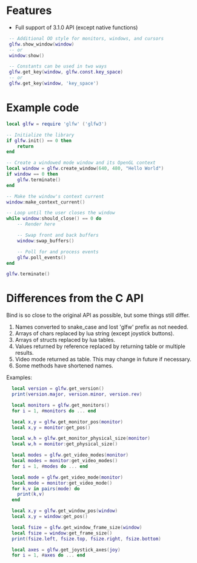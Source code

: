 # Features
 - Full support of 3.1.0 API (except native functions)
```lua
 -- Additional OO style for monitors, windows, and cursors
 glfw.show_window(window)
 -- or
 window:show()
```
```lua
 -- Constants can be used in two ways
 glfw.get_key(window, glfw.const.key_space)
 -- or
 glfw.get_key(window, 'key_space')
```

# Example code
```lua
local glfw = require 'glfw' ('glfw3')

-- Initialize the library
if glfw.init() == 0 then
	return
end

-- Create a windowed mode window and its OpenGL context
local window = glfw.create_window(640, 480, "Hello World")
if window == 0 then
	glfw.terminate()
end

-- Make the window's context current
window:make_context_current()

-- Loop until the user closes the window
while window:should_close() == 0 do
	-- Render here

	-- Swap front and back buffers
	window:swap_buffers()

	-- Poll for and process events
	glfw.poll_events()
end

glfw.terminate()
```

# Differences from the C API
Bind is so close to the original API as possible, but some things still differ.
 1. Names converted to snake_case and lost 'glfw' prefix as not needed.
 2. Arrays of chars replaced by lua string (except joystick buttons).
 3. Arrays of structs replaced by lua tables.
 4. Values returned by reference replaced by returning table or multiple results.
 5. Video mode returned as table. This may change in future if necessary.
 6. Some methods have shortened names.

Examples:
```lua
  local version = glfw.get_version()
  print(version.major, version.minor, version.rev)

  local monitors = glfw.get_monitors()
  for i = 1, #monitors do ... end

  local x,y = glfw.get_monitor_pos(monitor)
  local x,y = monitor:get_pos()

  local w,h = glfw.get_monitor_physical_size(monitor)
  local w,h = monitor:get_physical_size()

  local modes = glfw.get_video_modes(monitor)
  local modes = monitor:get_video_modes()
  for i = 1, #modes do ... end

  local mode = glfw.get_video_mode(monitor)
  local mode = monitor:get_video_mode()
  for k,v in pairs(mode) do
    print(k,v)
  end

  local x,y = glfw.get_window_pos(window)
  local x,y = window:get_pos()

  local fsize = glfw.get_window_frame_size(window)
  local fsize = window:get_frame_size()
  print(fsize.left, fsize.top, fsize.right, fsize.bottom)

  local axes = glfw.get_joystick_axes(joy)
  for i = 1, #axes do ... end

```
